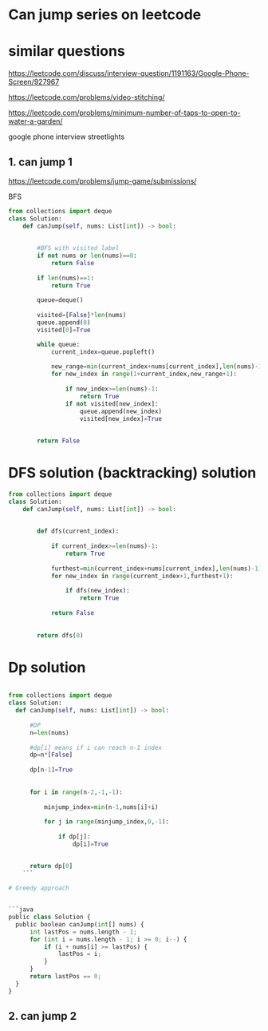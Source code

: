 # Can jump series on leetcode 


# similar questions 

https://leetcode.com/discuss/interview-question/1191163/Google-Phone-Screen/927967

 https://leetcode.com/problems/video-stitching/
 

https://leetcode.com/problems/minimum-number-of-taps-to-open-to-water-a-garden/

google phone interview streetlights


## 1. can jump 1 
https://leetcode.com/problems/jump-game/submissions/

BFS 

```python 
from collections import deque 
class Solution:
    def canJump(self, nums: List[int]) -> bool:
        
        
        #BFS with visited label 
        if not nums or len(nums)==0:
            return False 
        
        if len(nums)==1:
            return True 
        
        queue=deque()
        
        visited=[False]*len(nums)       
        queue.append(0)
        visited[0]=True 

        while queue:
            current_index=queue.popleft()
            
            new_range=min(current_index+nums[current_index],len(nums)-1)
            for new_index in range(1+current_index,new_range+1): 
                
                if new_index>=len(nums)-1:
                    return True 
                if not visited[new_index]:
                    queue.append(new_index)
                    visited[new_index]=True 
                
                
        return False 
```
# DFS solution (backtracking) solution 

```python 
from collections import deque 
class Solution:
    def canJump(self, nums: List[int]) -> bool:
        
        
        def dfs(current_index):
            
            if current_index>=len(nums)-1:
                return True 
            
            furthest=min(current_index+nums[current_index],len(nums)-1)
            for new_index in range(current_index+1,furthest+1):
                
                if dfs(new_index):
                    return True 
                
            return False 
                
        
        return dfs(0)
  ```
  
  
  # Dp solution 
  ```python
  
  from collections import deque 
class Solution:
    def canJump(self, nums: List[int]) -> bool:
        
        #DP
        n=len(nums)
        
        #dp[i] means if i can reach n-1 index 
        dp=n*[False]
        
        dp[n-1]=True 
        
        
        for i in range(n-2,-1,-1):
            
            minjump_index=min(n-1,nums[i]+i)
            
            for j in range(minjump_index,0,-1):
                
                if dp[j]:
                    dp[i]=True 
  
            
        return dp[0]
      ```
      
 # Greedy approach 
 
 
 ```java
 public class Solution {
    public boolean canJump(int[] nums) {
        int lastPos = nums.length - 1;
        for (int i = nums.length - 1; i >= 0; i--) {
            if (i + nums[i] >= lastPos) {
                lastPos = i;
            }
        }
        return lastPos == 0;
    }
}
```
## 2. can jump 2 
